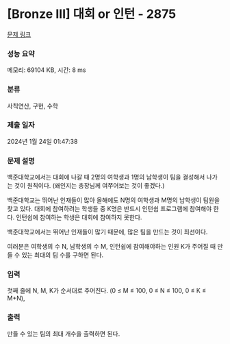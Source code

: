 # [Bronze III] 대회 or 인턴 - 2875 

[문제 링크](https://www.acmicpc.net/problem/2875) 

### 성능 요약

메모리: 69104 KB, 시간: 8 ms

### 분류

사칙연산, 구현, 수학

### 제출 일자

2024년 1월 24일 01:47:38

### 문제 설명

<p>백준대학교에서는 대회에 나갈 때 2명의 여학생과 1명의 남학생이 팀을 결성해서 나가는 것이 원칙이다. (왜인지는 총장님께 여쭈어보는 것이 좋겠다.)</p>

<p>백준대학교는 뛰어난 인재들이 많아 올해에도 N명의 여학생과 M명의 남학생이 팀원을 찾고 있다. 대회에 참여하려는 학생들 중 K명은 반드시 인턴쉽 프로그램에 참여해야 한다. 인턴쉽에 참여하는 학생은 대회에 참여하지 못한다.</p>

<p>백준대학교에서는 뛰어난 인재들이 많기 때문에, 많은 팀을 만드는 것이 최선이다.</p>

<p>여러분은 여학생의 수 N, 남학생의 수 M, 인턴쉽에 참여해야하는 인원 K가 주어질 때 만들 수 있는 최대의 팀 수를 구하면 된다.</p>

### 입력 

 <p>첫째 줄에 N, M, K가 순서대로 주어진다. (0 ≤ M ≤ 100, 0 ≤ N ≤ 100, 0 ≤ K ≤ M+N),</p>

### 출력 

 <p>만들 수 있는 팀의 최대 개수을 출력하면 된다.</p>

